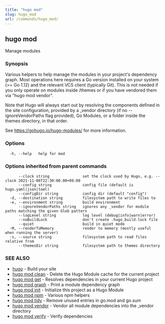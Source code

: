 ```yaml
---
title: "hugo mod"
slug: hugo_mod
url: /commands/hugo_mod/
---
```

## hugo mod

Manage modules

### Synopsis

Various helpers to help manage the modules in your project's dependency graph.
Most operations here requires a Go version installed on your system (>= Go 1.12) and the relevant VCS client (typically Git).
This is not needed if you only operate on modules inside /themes or if you have vendored them via "hugo mod vendor".


Note that Hugo will always start out by resolving the components defined in the site
configuration, provided by a _vendor directory (if no --ignoreVendorPaths flag provided),
Go Modules, or a folder inside the themes directory, in that order.

See https://gohugo.io/hugo-modules/ for more information.



### Options

```
  -h, --help   help for mod
```

### Options inherited from parent commands

```
      --clock string               set the clock used by Hugo, e.g. --clock 2021-11-06T22:30:00.00+09:00
      --config string              config file (default is hugo.yaml|json|toml)
      --configDir string           config dir (default "config")
  -d, --destination string         filesystem path to write files to
  -e, --environment string         build environment
      --ignoreVendorPaths string   ignores any _vendor for module paths matching the given Glob pattern
      --logLevel string            log level (debug|info|warn|error)
      --noBuildLock                don't create .hugo_build.lock file
      --quiet                      build in quiet mode
  -M, --renderToMemory             render to memory (mostly useful when running the server)
  -s, --source string              filesystem path to read files relative from
      --themesDir string           filesystem path to themes directory
```

### SEE ALSO

* [hugo](/commands/hugo.md)	 - Build your site
* [hugo mod clean](/commands/hugo_mod_clean.md)	 - Delete the Hugo Module cache for the current project
* [hugo mod get](/commands/hugo_mod_get.md)	 - Resolves dependencies in your current Hugo project
* [hugo mod graph](/commands/hugo_mod_graph.md)	 - Print a module dependency graph
* [hugo mod init](/commands/hugo_mod_init.md)	 - Initialize this project as a Hugo Module
* [hugo mod npm](/commands/hugo_mod_npm.md)	 - Various npm helpers
* [hugo mod tidy](/commands/hugo_mod_tidy.md)	 - Remove unused entries in go.mod and go.sum
* [hugo mod vendor](/commands/hugo_mod_vendor.md)	 - Vendor all module dependencies into the _vendor directory
* [hugo mod verify](/commands/hugo_mod_verify.md)	 - Verify dependencies

